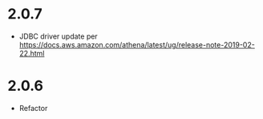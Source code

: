 2.0.7
=========
- JDBC driver update per <https://docs.aws.amazon.com/athena/latest/ug/release-note-2019-02-22.html>

2.0.6
=========
- Refactor